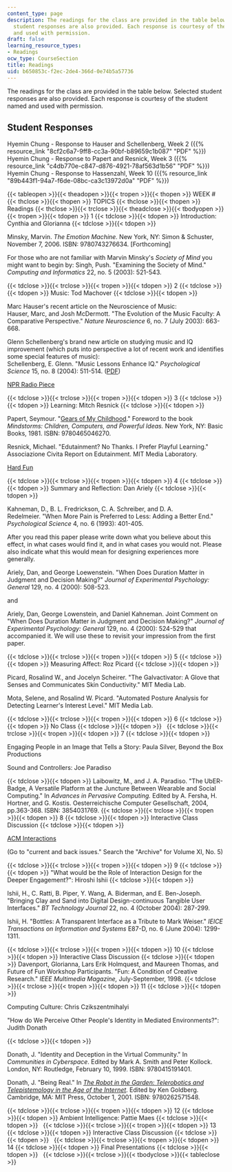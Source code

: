 ```yaml
---
content_type: page
description: The readings for the class are provided in the table below. Selected
  student responses are also provided. Each response is courtesy of the student named
  and used with permission.
draft: false
learning_resource_types:
- Readings
ocw_type: CourseSection
title: Readings
uid: b650853c-f2ec-2de4-366d-0e74b5a57736
---
```

The readings for the class are provided in the table below. Selected student responses are also provided. Each response is courtesy of the student named and used with permission.

## Student Responses

Hyemin Chung - Response to Hauser and Schellenberg, Week 2 ({{% resource_link "8cf2c6a7-9ff8-cc3a-90bf-b89659c1b087" "PDF" %}})   
Hyemin Chung - Response to Papert and Resnick, Week 3 ({{% resource_link "c4db770e-c847-d876-4921-78af563d1b56" "PDF" %}})   
Hyemin Chung - Response to Hassenzahl, Week 10 ({{% resource_link "89b443f1-94a7-f6de-08bc-ca3c13972d0a" "PDF" %}})

{{< tableopen >}}{{< theadopen >}}{{< tropen >}}{{< thopen >}}
WEEK #
{{< thclose >}}{{< thopen >}}
TOPICS
{{< thclose >}}{{< thopen >}}
Readings
{{< thclose >}}{{< trclose >}}{{< theadclose >}}{{< tbodyopen >}}{{< tropen >}}{{< tdopen >}}
1
{{< tdclose >}}{{< tdopen >}}
Introduction: Cynthia and Glorianna
{{< tdclose >}}{{< tdopen >}}

Minsky, Marvin. *The Emotion Machine.* New York, NY: Simon & Schuster, November 7, 2006. ISBN: 9780743276634. \[Forthcoming\]

For those who are not familiar with Marvin Minsky's *Society of Mind* you might want to begin by: Singh, Push. "Examining the Society of Mind." *Computing and Informatics* 22, no. 5 (2003): 521-543.

{{< tdclose >}}{{< trclose >}}{{< tropen >}}{{< tdopen >}}
2
{{< tdclose >}}{{< tdopen >}}
Music: Tod Machover
{{< tdclose >}}{{< tdopen >}}

Marc Hauser's recent article on the Neuroscience of Music:   
Hauser, Marc, and Josh McDermott. "The Evolution of the Music Faculty: A Comparative Perspective." *Nature Neuroscience* 6, no. 7 (July 2003): 663-668.

Glenn Schellenberg's brand new article on studying music and IQ improvement (which puts into perspective a lot of recent work and identifies some special features of music):   
Schellenberg, E. Glenn. "Music Lessons Enhance IQ." *Psychological Science* 15, no. 8 (2004): 511-514. ([PDF](http://www.psychologicalscience.org/pdf/ps/musiciq.pdf))

[NPR Radio Piece](http://www.npr.org/)

{{< tdclose >}}{{< trclose >}}{{< tropen >}}{{< tdopen >}}
3
{{< tdclose >}}{{< tdopen >}}
Learning: Mitch Resnick
{{< tdclose >}}{{< tdopen >}}

Papert, Seymour. "[Gears of My Childhood](http://www.papert.org/articles/GearsOfMyChildhood.html)." Foreword to the book *Mindstorms: Children, Computers, and Powerful Ideas.* New York, NY: Basic Books, 1981. ISBN: 9780465046270.

Resnick, Michael. "Edutainment? No Thanks. I Prefer Playful Learning." Associazione Civita Report on Edutainment. MIT Media Laboratory.

[Hard Fun](http://www.papert.org/articles/HardFun.html)

{{< tdclose >}}{{< trclose >}}{{< tropen >}}{{< tdopen >}}
4
{{< tdclose >}}{{< tdopen >}}
Summary and Reflection: Dan Ariely
{{< tdclose >}}{{< tdopen >}}

Kahneman, D., B. L. Fredrickson, C. A. Schreiber, and D. A. Redelmeier. "When More Pain is Preferred to Less: Adding a Better End." *Psychological Science* 4, no. 6 (1993): 401-405.

After you read this paper please write down what you believe about this effect, in what cases would find it, and in what cases you would not. Please also indicate what this would mean for designing experiences more generally.

Ariely, Dan, and George Loewenstein. "When Does Duration Matter in Judgment and Decision Making?" *Journal of Experimental Psychology: General* 129, no. 4 (2000): 508-523.

and

Ariely, Dan, George Lowenstein, and Daniel Kahneman. Joint Comment on "When Does Duration Matter in Judgment and Decision Making?" *Journal of Experimental Psychology: General* 129, no. 4 (2000): 524-529 that accompanied it. We will use these to revisit your impression from the first paper.

{{< tdclose >}}{{< trclose >}}{{< tropen >}}{{< tdopen >}}
5
{{< tdclose >}}{{< tdopen >}}
Measuring Affect: Roz Picard
{{< tdclose >}}{{< tdopen >}}

Picard, Rosalind W., and Jocelyn Scheirer. "The Galvactivator: A Glove that Senses and Communicates Skin Conductivity." MIT Media Lab.

Mota, Selene, and Rosalind W. Picard. "Automated Posture Analysis for Detecting Learner's Interest Level." MIT Media Lab.

{{< tdclose >}}{{< trclose >}}{{< tropen >}}{{< tdopen >}}
6
{{< tdclose >}}{{< tdopen >}}
No Class
{{< tdclose >}}{{< tdopen >}}
 
{{< tdclose >}}{{< trclose >}}{{< tropen >}}{{< tdopen >}}
7
{{< tdclose >}}{{< tdopen >}}

Engaging People in an Image that Tells a Story: Paula Silver, Beyond the Box Productions

Sound and Controllers: Joe Paradiso

{{< tdclose >}}{{< tdopen >}}
Laibowitz, M., and J. A. Paradiso. "The UbER-Badge, A Versatile Platform at the Juncture Between Wearable and Social Computing." In *Advances in Pervasive Computing.* Edited by A. Fersha, H. Hortner, and G. Kostis. Oesterreichische Computer Gesellschaft, 2004, pp.363-368. ISBN: 3854031769.
{{< tdclose >}}{{< trclose >}}{{< tropen >}}{{< tdopen >}}
8
{{< tdclose >}}{{< tdopen >}}
Interactive Class Discussion
{{< tdclose >}}{{< tdopen >}}

[ACM Interactions](http://www.acm.org/interactions/)

(Go to "current and back issues." Search the "Archive" for Volume XI, No. 5)

{{< tdclose >}}{{< trclose >}}{{< tropen >}}{{< tdopen >}}
9
{{< tdclose >}}{{< tdopen >}}
"What would be the Role of Interaction Design for the Deeper Engagement?": Hiroshi Ishii
{{< tdclose >}}{{< tdopen >}}

Ishii, H., C. Ratti, B. Piper, Y. Wang, A. Biderman, and E. Ben-Joseph. "Bringing Clay and Sand into Digital Design-continuous Tangible User Interfaces." *BT Technology Journal* 22, no. 4 (October 2004): 287-299.

Ishii, H. "Bottles: A Transparent Interface as a Tribute to Mark Weiser." *IEICE Transactions on Information and Systems* E87-D, no. 6 (June 2004): 1299-1311.

{{< tdclose >}}{{< trclose >}}{{< tropen >}}{{< tdopen >}}
10
{{< tdclose >}}{{< tdopen >}}
Interactive Class Discussion
{{< tdclose >}}{{< tdopen >}}
Davenport, Glorianna, Lars Erik Holmquest, and Maureen Thomas, and Future of Fun Workshop Participants. "Fun: A Condition of Creative Research." *IEEE Multimedia Magazine,* July-September, 1998.
{{< tdclose >}}{{< trclose >}}{{< tropen >}}{{< tdopen >}}
11
{{< tdclose >}}{{< tdopen >}}

Computing Culture: Chris Czikszentmihalyi

"How do We Perceive Other People's Identity in Mediated Environments?": Judith Donath

{{< tdclose >}}{{< tdopen >}}

Donath, J. "Identity and Deception in the Virtual Community." In *Communities in Cyberspace*. Edited by Mark A. Smith and Peter Kollock. London, NY: Routledge, February 10, 1999. ISBN: 9780415191401.

Donath, J. "Being Real." In [*The Robot in the Garden: Telerobotics and Telepistemology in the Age of the Internet*](https://www.mitpressjournals.org/doi/abs/10.1162/leon.2001.34.4.384). Edited by Ken Goldberg. Cambridge, MA: MIT Press, October 1, 2001. ISBN: 9780262571548.

{{< tdclose >}}{{< trclose >}}{{< tropen >}}{{< tdopen >}}
12
{{< tdclose >}}{{< tdopen >}}
Ambient Intelligence: Pattie Maes
{{< tdclose >}}{{< tdopen >}}
 
{{< tdclose >}}{{< trclose >}}{{< tropen >}}{{< tdopen >}}
13
{{< tdclose >}}{{< tdopen >}}
Interactive Class Discussion
{{< tdclose >}}{{< tdopen >}}
 
{{< tdclose >}}{{< trclose >}}{{< tropen >}}{{< tdopen >}}
14
{{< tdclose >}}{{< tdopen >}}
Final Presentations
{{< tdclose >}}{{< tdopen >}}
 
{{< tdclose >}}{{< trclose >}}{{< tbodyclose >}}{{< tableclose >}}